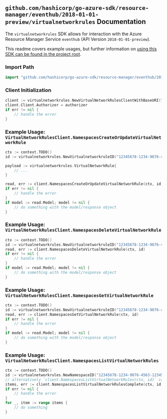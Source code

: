 
## `github.com/hashicorp/go-azure-sdk/resource-manager/eventhub/2018-01-01-preview/virtualnetworkrules` Documentation

The `virtualnetworkrules` SDK allows for interaction with the Azure Resource Manager Service `eventhub` (API Version `2018-01-01-preview`).

This readme covers example usages, but further information on [using this SDK can be found in the project root](https://github.com/hashicorp/go-azure-sdk/tree/main/docs).

### Import Path

```go
import "github.com/hashicorp/go-azure-sdk/resource-manager/eventhub/2018-01-01-preview/virtualnetworkrules"
```


### Client Initialization

```go
client := virtualnetworkrules.NewVirtualNetworkRulesClientWithBaseURI("https://management.azure.com")
client.Client.Authorizer = authorizer
if err != nil {
	// handle the error
}
```


### Example Usage: `VirtualNetworkRulesClient.NamespacesCreateOrUpdateVirtualNetworkRule`

```go
ctx := context.TODO()
id := virtualnetworkrules.NewVirtualnetworkruleID("12345678-1234-9876-4563-123456789012", "example-resource-group", "namespaceValue", "virtualNetworkRuleValue")

payload := virtualnetworkrules.VirtualNetworkRule{
	// ...
}

read, err := client.NamespacesCreateOrUpdateVirtualNetworkRule(ctx, id, payload)
if err != nil {
	// handle the error
}
if model := read.Model; model != nil {
	// do something with the model/response object
}
```


### Example Usage: `VirtualNetworkRulesClient.NamespacesDeleteVirtualNetworkRule`

```go
ctx := context.TODO()
id := virtualnetworkrules.NewVirtualnetworkruleID("12345678-1234-9876-4563-123456789012", "example-resource-group", "namespaceValue", "virtualNetworkRuleValue")
read, err := client.NamespacesDeleteVirtualNetworkRule(ctx, id)
if err != nil {
	// handle the error
}
if model := read.Model; model != nil {
	// do something with the model/response object
}
```


### Example Usage: `VirtualNetworkRulesClient.NamespacesGetVirtualNetworkRule`

```go
ctx := context.TODO()
id := virtualnetworkrules.NewVirtualnetworkruleID("12345678-1234-9876-4563-123456789012", "example-resource-group", "namespaceValue", "virtualNetworkRuleValue")
read, err := client.NamespacesGetVirtualNetworkRule(ctx, id)
if err != nil {
	// handle the error
}
if model := read.Model; model != nil {
	// do something with the model/response object
}
```


### Example Usage: `VirtualNetworkRulesClient.NamespacesListVirtualNetworkRules`

```go
ctx := context.TODO()
id := virtualnetworkrules.NewNamespaceID("12345678-1234-9876-4563-123456789012", "example-resource-group", "namespaceValue")
// alternatively `client.NamespacesListVirtualNetworkRules(ctx, id)` can be used to do batched pagination
items, err := client.NamespacesListVirtualNetworkRulesComplete(ctx, id)
if err != nil {
	// handle the error
}
for _, item := range items {
	// do something
}
```
